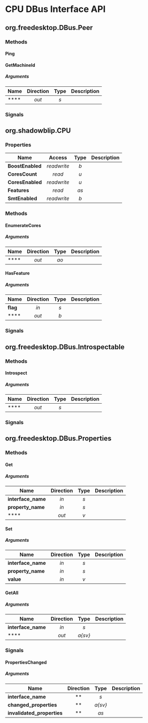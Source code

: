 # CPU DBus Interface API

## org.freedesktop.DBus.Peer

### Methods

#### Ping

#### GetMachineId

##### Arguments

| Name | Direction | Type | Description |
| --- | :---: | :---: | --- |
| \*\*\*\* | *out* | *s* |  |

### Signals

## org.shadowblip.CPU

### Properties

| Name | Access | Type | Description |
| --- | :---: | :---: | --- |
| **BoostEnabled** | *readwrite* | *b* |  |
| **CoresCount** | *read* | *u* |  |
| **CoresEnabled** | *readwrite* | *u* |  |
| **Features** | *read* | *as* |  |
| **SmtEnabled** | *readwrite* | *b* |  |

### Methods

#### EnumerateCores

##### Arguments

| Name | Direction | Type | Description |
| --- | :---: | :---: | --- |
| \*\*\*\* | *out* | *ao* |  |

#### HasFeature

##### Arguments

| Name | Direction | Type | Description |
| --- | :---: | :---: | --- |
| **flag** | *in* | *s* |  |
| \*\*\*\* | *out* | *b* |  |

### Signals

## org.freedesktop.DBus.Introspectable

### Methods

#### Introspect

##### Arguments

| Name | Direction | Type | Description |
| --- | :---: | :---: | --- |
| \*\*\*\* | *out* | *s* |  |

### Signals

## org.freedesktop.DBus.Properties

### Methods

#### Get

##### Arguments

| Name | Direction | Type | Description |
| --- | :---: | :---: | --- |
| **interface_name** | *in* | *s* |  |
| **property_name** | *in* | *s* |  |
| \*\*\*\* | *out* | *v* |  |

#### Set

##### Arguments

| Name | Direction | Type | Description |
| --- | :---: | :---: | --- |
| **interface_name** | *in* | *s* |  |
| **property_name** | *in* | *s* |  |
| **value** | *in* | *v* |  |

#### GetAll

##### Arguments

| Name | Direction | Type | Description |
| --- | :---: | :---: | --- |
| **interface_name** | *in* | *s* |  |
| \*\*\*\* | *out* | *a{sv}* |  |

### Signals

#### PropertiesChanged

##### Arguments

| Name | Direction | Type | Description |
| --- | :---: | :---: | --- |
| **interface_name** | \*\* | *s* |  |
| **changed_properties** | \*\* | *a{sv}* |  |
| **invalidated_properties** | \*\* | *as* |  |

